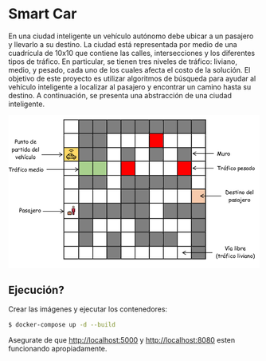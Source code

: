 # Smart Car

En una ciudad inteligente un vehículo autónomo debe ubicar a un pasajero y
llevarlo a su destino. La ciudad está representada por medio de una cuadrícula de 10x10 que
contiene las calles, intersecciones y los diferentes tipos de tráfico. En particular, se tienen
tres niveles de tráfico: liviano, medio, y pesado, cada uno de los cuales afecta el costo de la
solución. El objetivo de este proyecto es utilizar algoritmos de búsqueda para ayudar al vehículo
inteligente a localizar al pasajero y encontrar un camino hasta su destino. A continuación, se
presenta una abstracción de una ciudad inteligente.

![City](./imgs/city.png)

## Ejecución?

Crear las imágenes y ejecutar los contenedores:

```sh
$ docker-compose up -d --build
```

Asegurate de que [http://localhost:5000](http://localhost:5000) y [http://localhost:8080](http://localhost:8080) esten funcionando apropiadamente.